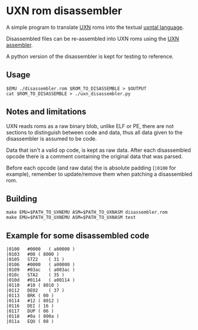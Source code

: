 # UXN rom disassembler

A simple program to translate [UXN](https://wiki.xxiivv.com/site/uxn.html) roms into the textual
[uxntal language](https://wiki.xxiivv.com/site/uxntal.html).

Disassembled files can be re-assembled into UXN roms using
the [UXN assembler](https://git.sr.ht/~rabbits/uxn/tree/main/item/src/uxnasm.c).

A python version of the disassembler is kept for testing to reference.

## Usage

    $EMU ./disassembler.rom $ROM_TO_DISASSEMBLE > $OUTPUT
	cat $ROM_TO_DISASSEMBLE > ./uxn_disassembler.py

## Notes and limitations

UXN reads roms as a raw binary blob, unlike ELF or PE, there
are not sections to distinguish between code and data, thus
all data given to the disassembler is assumed to be code.


Data that isn't a valid op code, is kept as raw data.
After each disassembled opcode there is a comment containing
the original data that was parsed.


Before each opcode (and raw data) the is absolute padding
(`|0100` for example), remember to update/remove them when
patching a disassembled rom.

## Building

    make EMU=$PATH_TO_UXNEMU ASM=$PATH_TO_UXNASM disassembler.rom
    make EMU=$PATH_TO_UXNEMU ASM=$PATH_TO_UXNASM test

## Example for some disassembled code


    |0100	#0000	( a00000 )
    |0103	#00	( 8000 )
    |0105	STZ2	( 31 )
    |0106	#0000	( a00000 )
    |0109	#03ac	( a003ac )
    |010c	STA2	( 35 )
    |010d	#0114	( a00114 )
    |0110	#10	( 8010 )
    |0112	DEO2	( 37 )
    |0113	BRK	( 00 )
    |0114	#12	( 8012 )
    |0116	DEI	( 16 )
    |0117	DUP	( 06 )
    |0118	#0a	( 800a )
    |011a	EQU	( 08 )
